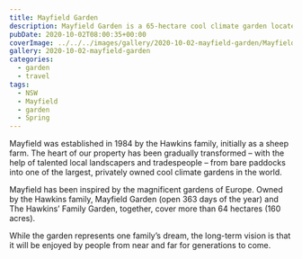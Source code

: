 ```yaml
---
title: Mayfield Garden
description: Mayfield Garden is a 65-hectare cool climate garden located in NSW between Oberon and Bathurst.
pubDate: 2020-10-02T08:00:35+00:00
coverImage: ../../../images/gallery/2020-10-02-mayfield-garden/Mayfield-house.jpeg
gallery: 2020-10-02-mayfield-garden
categories:
  - garden
  - travel
tags:
  - NSW
  - Mayfield
  - garden
  - Spring
---
```


Mayfield was established in 1984 by the Hawkins family, initially as a sheep farm. The heart of our property has been gradually transformed – with the help of talented local landscapers and tradespeople – from bare paddocks into one of the largest, privately owned cool climate gardens in the world.

Mayfield has been inspired by the magnificent gardens of Europe. Owned by the Hawkins family, Mayfield Garden (open 363 days of the year) and The Hawkins’ Family Garden, together, cover more than 64 hectares (160 acres).

While the garden represents one family’s dream, the long-term vision is that it will be enjoyed by people from near and far for generations to come.
